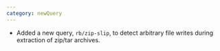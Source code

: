 ```yaml
---
category: newQuery
---
```

* Added a new query, `rb/zip-slip`, to detect arbitrary file writes during extraction of zip/tar archives.
